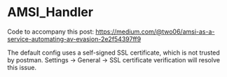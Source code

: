 # AMSI_Handler
Code to accompany this post: https://medium.com/@two06/amsi-as-a-service-automating-av-evasion-2e2f54397ff9

The default config uses a self-signed SSL certificate, which is not trusted by postman. 
Settings -> General -> SSL certificate verification will resolve this issue.
